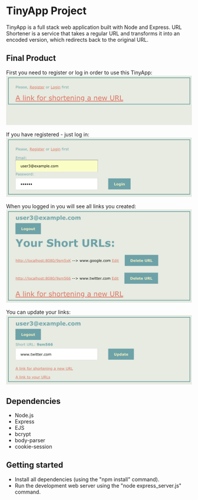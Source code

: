 # TinyApp Project

TinyApp is a full stack web application built with Node and Express. URL Shortener is a service that takes a regular URL and transforms it into an encoded version, which redirects back to the original URL.

## Final Product

First you need to register or log in order to use this TinyApp:
![First you need to register or log in order to use this TinyApp](https://github.com/LuckyLusik/TinyAppProject/blob/master/docs/urls-page.png)

If you have registered - just log in:
![If you registered just log in](https://github.com/LuckyLusik/TinyAppProject/blob/master/docs/login-page.png)

When you logged in you will see all links you created:
![When you logged in you will see all links you created](https://github.com/LuckyLusik/TinyAppProject/blob/master/docs/links.png)

You can update your links:
![You can update your links](https://github.com/LuckyLusik/TinyAppProject/blob/master/docs/user_new.png)

## Dependencies

- Node.js
- Express
- EJS
- bcrypt
- body-parser
- cookie-session

## Getting started

- Install all dependencies (using the "npm install" command).
- Run the development web server using the "node express_server.js" command.
